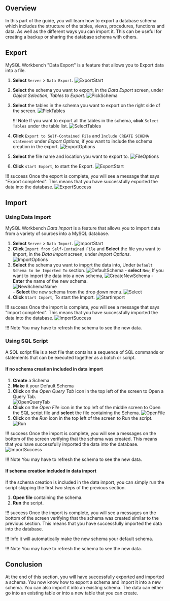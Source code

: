 ## Overview

In this part of the guide, you will learn how to export a database schema which includes the structure of the tables, views, procedures, functions and data. As well as the different ways you can import it. This can be useful for creating a backup or sharing the database schema with others.

## Export
MySQL Workbench "Data Export" is a feature that allows you to Export data into a file.

1. <span class=action> **Select** </span> `Server` > `Data Export`.
![ExportStart](./images/schema/ExportStart.png)
2. **Select** the schema you want to export, in the <span class="title"> *Data Export* </span> screen, under *Object Selection*, *Tables to Export*.
![PickSchema](./images/schema/ExportPickSchema.png)
3. **Select** the tables in the schema you want to export on the right side of the screen.
![PickTables](./images/schema/ExportPickTables.png)

    !!! Note
        If you want to export all the tables in the schema, **click** `Select Tables` under the table list.
        ![SelectTables](./images/schema/ExportSelectAllTables.png)

4. **Click** `Export to Self-Contained File` and `Include CREATE SCHEMA statement` under *Export Options*, if you want to include the schema creation in the export.
![ExportOptions](./images/schema/ExportOptions.png)
5. **Select** the file name and location you want to export to.
![FileOptions](./images/schema/ExportDestination.png)
6. **Click** `start Export`, to start the Export.
![ExportStart](./images/schema/ExportStartExport.png)

!!! success
    Once the export is complete, you will see a message that says "Export completed". This means that you have successfully exported the data into the database.
    ![ExportSuccess](./images/schema/ExportSuccess.png)

## Import

### Using Data Import
MySQL Workbench *Data Import* is a feature that allows you to import data from a variety of sources into a MySQL database.

1. **Select** `Server` > `Data Import`.
![ImportStart](./images/schema/ImportStart.png)
2. **Click** `Import from Self-Contained File` and **Select** the file you want to import, in the *Data Import* screen, under *Import Options*.
![ImportOptions](./images/schema/ImportOptions.png)
3. **Select** the schema you want to import the data into, Under `Default Schema to be Imported To` section.
![DefaultSchema](./images/schema/ImportDestination.png)
        - **select** `New`, If you want to import the data into a new schema,
        ![CreateNewSchema](./images/schema/ImportNewSchema.png)
        - **Enter** the name of the new schema. <br>
        ![NewSchemaName](./images/schema/ImportNewName.png) <br>
        - **Select** the new schema from the drop down menu.
        ![Select](./images/schema/ImportPickNew.png)
4. **Click** `Start Import`, To start the Import.
![StartImport](./images/schema/ImportStartImport.png)

!!! success
    Once the import is complete, you will see a message that says "Import completed". This means that you have successfully imported the data into the database.
    ![ImportSuccess](./images/schema/ImportSuccess.png)

!!! Note
    You may have to refresh the schema to see the new data.

### Using SQL Script
A SQL script file is a text file that contains a sequence of SQL commands or statements that can be executed together as a batch or script.

#### If no schema creation included in data import

1. **Create** a Schema
2. **Make** it your Default Schema
3. **Click** on the *Open Query Tab* icon in the top left of the screen to Open a Query Tab. <br>
![OpenQueryTab](./images/schema/OpenTab.png)
4. **Click** on the *Open File* icon in the top left of the middle screen to Open the SQL script file and **select** the file containing the Schema.
![OpenFile](./images/schema/OpenFile.png)
5. **Click** on the *Run* icon in the top left of the screen to Run the script.
![Run](./images/schema/Run.png)

!!! success
    Once the import is complete, you will see a messages on the bottom of the screen verifying that the schema was created. This means that you have successfully imported the data into the database.
    ![ImportSuccess](./images/schema/SchemaCreationSuccess.png)

!!! Note
    You may have to refresh the schema to see the new data.

#### If schema creation included in data import

If the schema creation is included in the data import, you can simply run the script skipping the first two steps of the previous section.

1. **Open file** containing the schema.
2. **Run** the script.

!!! success
    Once the import is complete, you will see a messages on the bottom of the screen verifying that the schema was created similar to the previous section. This means that you have successfully imported the data into the database.

!!! Info
    it will automatically make the new schema your default schema.

!!! Note
    You may have to refresh the schema to see the new data.

## Conclusion

At the end of this section, you will have successfully exported and imported a schema. You now know how to export a schema and import it into a new schema. You can also import it into an existing schema. The data can either go into an existing table or into a new table that you can create.
